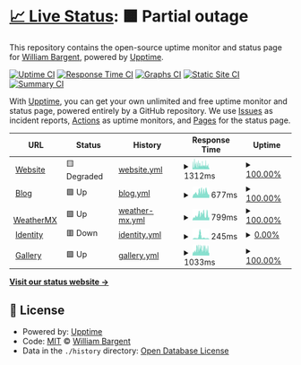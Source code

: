 # [📈 Live Status](https://williambargent-org.github.io/williambargent-org.github.com): <!--live status--> **🟧 Partial outage**

This repository contains the open-source uptime monitor and status page for [William Bargent](https://williambargent.co.uk), powered by [Upptime](https://github.com/upptime/upptime).

[![Uptime CI](https://github.com/koj-co/upptime/workflows/Uptime%20CI/badge.svg)](https://github.com/koj-co/upptime/actions?query=workflow%3A%22Uptime+CI%22)
[![Response Time CI](https://github.com/koj-co/upptime/workflows/Response%20Time%20CI/badge.svg)](https://github.com/koj-co/upptime/actions?query=workflow%3A%22Response+Time+CI%22)
[![Graphs CI](https://github.com/koj-co/upptime/workflows/Graphs%20CI/badge.svg)](https://github.com/koj-co/upptime/actions?query=workflow%3A%22Graphs+CI%22)
[![Static Site CI](https://github.com/koj-co/upptime/workflows/Static%20Site%20CI/badge.svg)](https://github.com/koj-co/upptime/actions?query=workflow%3A%22Static+Site+CI%22)
[![Summary CI](https://github.com/koj-co/upptime/workflows/Summary%20CI/badge.svg)](https://github.com/koj-co/upptime/actions?query=workflow%3A%22Summary+CI%22)

With [Upptime](https://upptime.js.org), you can get your own unlimited and free uptime monitor and status page, powered entirely by a GitHub repository. We use [Issues](https://github.com/williambargent-org/williambargent-org.github.com/issues) as incident reports, [Actions](https://github.com/williambargent-org/williambargent-org.github.com/actions) as uptime monitors, and [Pages](https://williambargent-org.github.io/williambargent-org.github.com) for the status page.

<!--start: status pages-->
<!-- This summary is generated by Upptime (https://github.com/upptime/upptime) -->
<!-- Do not edit this manually, your changes will be overwritten -->
<!-- prettier-ignore -->
| URL | Status | History | Response Time | Uptime |
| --- | ------ | ------- | ------------- | ------ |
| <img alt="" src="https://assets.williambargent.co.uk/favicon/favicon.ico" height="13"> [Website](https://williambargent.co.uk) | 🟨 Degraded | [website.yml](https://github.com/williambargent-org/williambargent-org.github.com/commits/HEAD/history/website.yml) | <details><summary><img alt="Response time graph" src="./graphs/website/response-time-week.png" height="20"> 1312ms</summary><br><a href="https://status.williambargent.co.uk/history/website"><img alt="Response time 1062" src="https://img.shields.io/endpoint?url=https%3A%2F%2Fraw.githubusercontent.com%2Fwilliambargent-org%2Fwilliambargent-org.github.com%2FHEAD%2Fapi%2Fwebsite%2Fresponse-time.json"></a><br><a href="https://status.williambargent.co.uk/history/website"><img alt="24-hour response time 1575" src="https://img.shields.io/endpoint?url=https%3A%2F%2Fraw.githubusercontent.com%2Fwilliambargent-org%2Fwilliambargent-org.github.com%2FHEAD%2Fapi%2Fwebsite%2Fresponse-time-day.json"></a><br><a href="https://status.williambargent.co.uk/history/website"><img alt="7-day response time 1312" src="https://img.shields.io/endpoint?url=https%3A%2F%2Fraw.githubusercontent.com%2Fwilliambargent-org%2Fwilliambargent-org.github.com%2FHEAD%2Fapi%2Fwebsite%2Fresponse-time-week.json"></a><br><a href="https://status.williambargent.co.uk/history/website"><img alt="30-day response time 1264" src="https://img.shields.io/endpoint?url=https%3A%2F%2Fraw.githubusercontent.com%2Fwilliambargent-org%2Fwilliambargent-org.github.com%2FHEAD%2Fapi%2Fwebsite%2Fresponse-time-month.json"></a><br><a href="https://status.williambargent.co.uk/history/website"><img alt="1-year response time 1062" src="https://img.shields.io/endpoint?url=https%3A%2F%2Fraw.githubusercontent.com%2Fwilliambargent-org%2Fwilliambargent-org.github.com%2FHEAD%2Fapi%2Fwebsite%2Fresponse-time-year.json"></a></details> | <details><summary><a href="https://status.williambargent.co.uk/history/website">100.00%</a></summary><a href="https://status.williambargent.co.uk/history/website"><img alt="All-time uptime 99.35%" src="https://img.shields.io/endpoint?url=https%3A%2F%2Fraw.githubusercontent.com%2Fwilliambargent-org%2Fwilliambargent-org.github.com%2FHEAD%2Fapi%2Fwebsite%2Fuptime.json"></a><br><a href="https://status.williambargent.co.uk/history/website"><img alt="24-hour uptime 100.00%" src="https://img.shields.io/endpoint?url=https%3A%2F%2Fraw.githubusercontent.com%2Fwilliambargent-org%2Fwilliambargent-org.github.com%2FHEAD%2Fapi%2Fwebsite%2Fuptime-day.json"></a><br><a href="https://status.williambargent.co.uk/history/website"><img alt="7-day uptime 100.00%" src="https://img.shields.io/endpoint?url=https%3A%2F%2Fraw.githubusercontent.com%2Fwilliambargent-org%2Fwilliambargent-org.github.com%2FHEAD%2Fapi%2Fwebsite%2Fuptime-week.json"></a><br><a href="https://status.williambargent.co.uk/history/website"><img alt="30-day uptime 99.31%" src="https://img.shields.io/endpoint?url=https%3A%2F%2Fraw.githubusercontent.com%2Fwilliambargent-org%2Fwilliambargent-org.github.com%2FHEAD%2Fapi%2Fwebsite%2Fuptime-month.json"></a><br><a href="https://status.williambargent.co.uk/history/website"><img alt="1-year uptime 99.35%" src="https://img.shields.io/endpoint?url=https%3A%2F%2Fraw.githubusercontent.com%2Fwilliambargent-org%2Fwilliambargent-org.github.com%2FHEAD%2Fapi%2Fwebsite%2Fuptime-year.json"></a></details>
| <img alt="" src="https://assets.williambargent.co.uk/favicon/favicon.ico" height="13"> [Blog](https://williambargent.co.uk/blog/) | 🟩 Up | [blog.yml](https://github.com/williambargent-org/williambargent-org.github.com/commits/HEAD/history/blog.yml) | <details><summary><img alt="Response time graph" src="./graphs/blog/response-time-week.png" height="20"> 677ms</summary><br><a href="https://status.williambargent.co.uk/history/blog"><img alt="Response time 541" src="https://img.shields.io/endpoint?url=https%3A%2F%2Fraw.githubusercontent.com%2Fwilliambargent-org%2Fwilliambargent-org.github.com%2FHEAD%2Fapi%2Fblog%2Fresponse-time.json"></a><br><a href="https://status.williambargent.co.uk/history/blog"><img alt="24-hour response time 380" src="https://img.shields.io/endpoint?url=https%3A%2F%2Fraw.githubusercontent.com%2Fwilliambargent-org%2Fwilliambargent-org.github.com%2FHEAD%2Fapi%2Fblog%2Fresponse-time-day.json"></a><br><a href="https://status.williambargent.co.uk/history/blog"><img alt="7-day response time 677" src="https://img.shields.io/endpoint?url=https%3A%2F%2Fraw.githubusercontent.com%2Fwilliambargent-org%2Fwilliambargent-org.github.com%2FHEAD%2Fapi%2Fblog%2Fresponse-time-week.json"></a><br><a href="https://status.williambargent.co.uk/history/blog"><img alt="30-day response time 792" src="https://img.shields.io/endpoint?url=https%3A%2F%2Fraw.githubusercontent.com%2Fwilliambargent-org%2Fwilliambargent-org.github.com%2FHEAD%2Fapi%2Fblog%2Fresponse-time-month.json"></a><br><a href="https://status.williambargent.co.uk/history/blog"><img alt="1-year response time 541" src="https://img.shields.io/endpoint?url=https%3A%2F%2Fraw.githubusercontent.com%2Fwilliambargent-org%2Fwilliambargent-org.github.com%2FHEAD%2Fapi%2Fblog%2Fresponse-time-year.json"></a></details> | <details><summary><a href="https://status.williambargent.co.uk/history/blog">100.00%</a></summary><a href="https://status.williambargent.co.uk/history/blog"><img alt="All-time uptime 99.96%" src="https://img.shields.io/endpoint?url=https%3A%2F%2Fraw.githubusercontent.com%2Fwilliambargent-org%2Fwilliambargent-org.github.com%2FHEAD%2Fapi%2Fblog%2Fuptime.json"></a><br><a href="https://status.williambargent.co.uk/history/blog"><img alt="24-hour uptime 100.00%" src="https://img.shields.io/endpoint?url=https%3A%2F%2Fraw.githubusercontent.com%2Fwilliambargent-org%2Fwilliambargent-org.github.com%2FHEAD%2Fapi%2Fblog%2Fuptime-day.json"></a><br><a href="https://status.williambargent.co.uk/history/blog"><img alt="7-day uptime 100.00%" src="https://img.shields.io/endpoint?url=https%3A%2F%2Fraw.githubusercontent.com%2Fwilliambargent-org%2Fwilliambargent-org.github.com%2FHEAD%2Fapi%2Fblog%2Fuptime-week.json"></a><br><a href="https://status.williambargent.co.uk/history/blog"><img alt="30-day uptime 99.95%" src="https://img.shields.io/endpoint?url=https%3A%2F%2Fraw.githubusercontent.com%2Fwilliambargent-org%2Fwilliambargent-org.github.com%2FHEAD%2Fapi%2Fblog%2Fuptime-month.json"></a><br><a href="https://status.williambargent.co.uk/history/blog"><img alt="1-year uptime 99.96%" src="https://img.shields.io/endpoint?url=https%3A%2F%2Fraw.githubusercontent.com%2Fwilliambargent-org%2Fwilliambargent-org.github.com%2FHEAD%2Fapi%2Fblog%2Fuptime-year.json"></a></details>
| <img alt="" src="https://weathermx.williambargent.co.uk/assets/img/logo/favicon.ico" height="13"> [WeatherMX](https://weathermx.williambargent.co.uk) | 🟩 Up | [weather-mx.yml](https://github.com/williambargent-org/williambargent-org.github.com/commits/HEAD/history/weather-mx.yml) | <details><summary><img alt="Response time graph" src="./graphs/weather-mx/response-time-week.png" height="20"> 799ms</summary><br><a href="https://status.williambargent.co.uk/history/weather-mx"><img alt="Response time 3466" src="https://img.shields.io/endpoint?url=https%3A%2F%2Fraw.githubusercontent.com%2Fwilliambargent-org%2Fwilliambargent-org.github.com%2FHEAD%2Fapi%2Fweather-mx%2Fresponse-time.json"></a><br><a href="https://status.williambargent.co.uk/history/weather-mx"><img alt="24-hour response time 854" src="https://img.shields.io/endpoint?url=https%3A%2F%2Fraw.githubusercontent.com%2Fwilliambargent-org%2Fwilliambargent-org.github.com%2FHEAD%2Fapi%2Fweather-mx%2Fresponse-time-day.json"></a><br><a href="https://status.williambargent.co.uk/history/weather-mx"><img alt="7-day response time 799" src="https://img.shields.io/endpoint?url=https%3A%2F%2Fraw.githubusercontent.com%2Fwilliambargent-org%2Fwilliambargent-org.github.com%2FHEAD%2Fapi%2Fweather-mx%2Fresponse-time-week.json"></a><br><a href="https://status.williambargent.co.uk/history/weather-mx"><img alt="30-day response time 964" src="https://img.shields.io/endpoint?url=https%3A%2F%2Fraw.githubusercontent.com%2Fwilliambargent-org%2Fwilliambargent-org.github.com%2FHEAD%2Fapi%2Fweather-mx%2Fresponse-time-month.json"></a><br><a href="https://status.williambargent.co.uk/history/weather-mx"><img alt="1-year response time 3466" src="https://img.shields.io/endpoint?url=https%3A%2F%2Fraw.githubusercontent.com%2Fwilliambargent-org%2Fwilliambargent-org.github.com%2FHEAD%2Fapi%2Fweather-mx%2Fresponse-time-year.json"></a></details> | <details><summary><a href="https://status.williambargent.co.uk/history/weather-mx">100.00%</a></summary><a href="https://status.williambargent.co.uk/history/weather-mx"><img alt="All-time uptime 99.20%" src="https://img.shields.io/endpoint?url=https%3A%2F%2Fraw.githubusercontent.com%2Fwilliambargent-org%2Fwilliambargent-org.github.com%2FHEAD%2Fapi%2Fweather-mx%2Fuptime.json"></a><br><a href="https://status.williambargent.co.uk/history/weather-mx"><img alt="24-hour uptime 100.00%" src="https://img.shields.io/endpoint?url=https%3A%2F%2Fraw.githubusercontent.com%2Fwilliambargent-org%2Fwilliambargent-org.github.com%2FHEAD%2Fapi%2Fweather-mx%2Fuptime-day.json"></a><br><a href="https://status.williambargent.co.uk/history/weather-mx"><img alt="7-day uptime 100.00%" src="https://img.shields.io/endpoint?url=https%3A%2F%2Fraw.githubusercontent.com%2Fwilliambargent-org%2Fwilliambargent-org.github.com%2FHEAD%2Fapi%2Fweather-mx%2Fuptime-week.json"></a><br><a href="https://status.williambargent.co.uk/history/weather-mx"><img alt="30-day uptime 99.89%" src="https://img.shields.io/endpoint?url=https%3A%2F%2Fraw.githubusercontent.com%2Fwilliambargent-org%2Fwilliambargent-org.github.com%2FHEAD%2Fapi%2Fweather-mx%2Fuptime-month.json"></a><br><a href="https://status.williambargent.co.uk/history/weather-mx"><img alt="1-year uptime 99.20%" src="https://img.shields.io/endpoint?url=https%3A%2F%2Fraw.githubusercontent.com%2Fwilliambargent-org%2Fwilliambargent-org.github.com%2FHEAD%2Fapi%2Fweather-mx%2Fuptime-year.json"></a></details>
| <img alt="" src="https://assets.williambargent.co.uk/favicon/favicon.ico" height="13"> [Identity](https://identity.williambargent.co.uk/idp/logout.php) | 🟥 Down | [identity.yml](https://github.com/williambargent-org/williambargent-org.github.com/commits/HEAD/history/identity.yml) | <details><summary><img alt="Response time graph" src="./graphs/identity/response-time-week.png" height="20"> 245ms</summary><br><a href="https://status.williambargent.co.uk/history/identity"><img alt="Response time 271" src="https://img.shields.io/endpoint?url=https%3A%2F%2Fraw.githubusercontent.com%2Fwilliambargent-org%2Fwilliambargent-org.github.com%2FHEAD%2Fapi%2Fidentity%2Fresponse-time.json"></a><br><a href="https://status.williambargent.co.uk/history/identity"><img alt="24-hour response time 41" src="https://img.shields.io/endpoint?url=https%3A%2F%2Fraw.githubusercontent.com%2Fwilliambargent-org%2Fwilliambargent-org.github.com%2FHEAD%2Fapi%2Fidentity%2Fresponse-time-day.json"></a><br><a href="https://status.williambargent.co.uk/history/identity"><img alt="7-day response time 245" src="https://img.shields.io/endpoint?url=https%3A%2F%2Fraw.githubusercontent.com%2Fwilliambargent-org%2Fwilliambargent-org.github.com%2FHEAD%2Fapi%2Fidentity%2Fresponse-time-week.json"></a><br><a href="https://status.williambargent.co.uk/history/identity"><img alt="30-day response time 307" src="https://img.shields.io/endpoint?url=https%3A%2F%2Fraw.githubusercontent.com%2Fwilliambargent-org%2Fwilliambargent-org.github.com%2FHEAD%2Fapi%2Fidentity%2Fresponse-time-month.json"></a><br><a href="https://status.williambargent.co.uk/history/identity"><img alt="1-year response time 271" src="https://img.shields.io/endpoint?url=https%3A%2F%2Fraw.githubusercontent.com%2Fwilliambargent-org%2Fwilliambargent-org.github.com%2FHEAD%2Fapi%2Fidentity%2Fresponse-time-year.json"></a></details> | <details><summary><a href="https://status.williambargent.co.uk/history/identity">0.00%</a></summary><a href="https://status.williambargent.co.uk/history/identity"><img alt="All-time uptime 18.60%" src="https://img.shields.io/endpoint?url=https%3A%2F%2Fraw.githubusercontent.com%2Fwilliambargent-org%2Fwilliambargent-org.github.com%2FHEAD%2Fapi%2Fidentity%2Fuptime.json"></a><br><a href="https://status.williambargent.co.uk/history/identity"><img alt="24-hour uptime 0.00%" src="https://img.shields.io/endpoint?url=https%3A%2F%2Fraw.githubusercontent.com%2Fwilliambargent-org%2Fwilliambargent-org.github.com%2FHEAD%2Fapi%2Fidentity%2Fuptime-day.json"></a><br><a href="https://status.williambargent.co.uk/history/identity"><img alt="7-day uptime 0.00%" src="https://img.shields.io/endpoint?url=https%3A%2F%2Fraw.githubusercontent.com%2Fwilliambargent-org%2Fwilliambargent-org.github.com%2FHEAD%2Fapi%2Fidentity%2Fuptime-week.json"></a><br><a href="https://status.williambargent.co.uk/history/identity"><img alt="30-day uptime 0.00%" src="https://img.shields.io/endpoint?url=https%3A%2F%2Fraw.githubusercontent.com%2Fwilliambargent-org%2Fwilliambargent-org.github.com%2FHEAD%2Fapi%2Fidentity%2Fuptime-month.json"></a><br><a href="https://status.williambargent.co.uk/history/identity"><img alt="1-year uptime 18.60%" src="https://img.shields.io/endpoint?url=https%3A%2F%2Fraw.githubusercontent.com%2Fwilliambargent-org%2Fwilliambargent-org.github.com%2FHEAD%2Fapi%2Fidentity%2Fuptime-year.json"></a></details>
| <img alt="" src="https://assets.williambargent.co.uk/favicon/favicon.ico" height="13"> [Gallery](https://gallery.williambargent.co.uk) | 🟩 Up | [gallery.yml](https://github.com/williambargent-org/williambargent-org.github.com/commits/HEAD/history/gallery.yml) | <details><summary><img alt="Response time graph" src="./graphs/gallery/response-time-week.png" height="20"> 1033ms</summary><br><a href="https://status.williambargent.co.uk/history/gallery"><img alt="Response time 1425" src="https://img.shields.io/endpoint?url=https%3A%2F%2Fraw.githubusercontent.com%2Fwilliambargent-org%2Fwilliambargent-org.github.com%2FHEAD%2Fapi%2Fgallery%2Fresponse-time.json"></a><br><a href="https://status.williambargent.co.uk/history/gallery"><img alt="24-hour response time 915" src="https://img.shields.io/endpoint?url=https%3A%2F%2Fraw.githubusercontent.com%2Fwilliambargent-org%2Fwilliambargent-org.github.com%2FHEAD%2Fapi%2Fgallery%2Fresponse-time-day.json"></a><br><a href="https://status.williambargent.co.uk/history/gallery"><img alt="7-day response time 1033" src="https://img.shields.io/endpoint?url=https%3A%2F%2Fraw.githubusercontent.com%2Fwilliambargent-org%2Fwilliambargent-org.github.com%2FHEAD%2Fapi%2Fgallery%2Fresponse-time-week.json"></a><br><a href="https://status.williambargent.co.uk/history/gallery"><img alt="30-day response time 2477" src="https://img.shields.io/endpoint?url=https%3A%2F%2Fraw.githubusercontent.com%2Fwilliambargent-org%2Fwilliambargent-org.github.com%2FHEAD%2Fapi%2Fgallery%2Fresponse-time-month.json"></a><br><a href="https://status.williambargent.co.uk/history/gallery"><img alt="1-year response time 1425" src="https://img.shields.io/endpoint?url=https%3A%2F%2Fraw.githubusercontent.com%2Fwilliambargent-org%2Fwilliambargent-org.github.com%2FHEAD%2Fapi%2Fgallery%2Fresponse-time-year.json"></a></details> | <details><summary><a href="https://status.williambargent.co.uk/history/gallery">100.00%</a></summary><a href="https://status.williambargent.co.uk/history/gallery"><img alt="All-time uptime 99.75%" src="https://img.shields.io/endpoint?url=https%3A%2F%2Fraw.githubusercontent.com%2Fwilliambargent-org%2Fwilliambargent-org.github.com%2FHEAD%2Fapi%2Fgallery%2Fuptime.json"></a><br><a href="https://status.williambargent.co.uk/history/gallery"><img alt="24-hour uptime 100.00%" src="https://img.shields.io/endpoint?url=https%3A%2F%2Fraw.githubusercontent.com%2Fwilliambargent-org%2Fwilliambargent-org.github.com%2FHEAD%2Fapi%2Fgallery%2Fuptime-day.json"></a><br><a href="https://status.williambargent.co.uk/history/gallery"><img alt="7-day uptime 100.00%" src="https://img.shields.io/endpoint?url=https%3A%2F%2Fraw.githubusercontent.com%2Fwilliambargent-org%2Fwilliambargent-org.github.com%2FHEAD%2Fapi%2Fgallery%2Fuptime-week.json"></a><br><a href="https://status.williambargent.co.uk/history/gallery"><img alt="30-day uptime 99.95%" src="https://img.shields.io/endpoint?url=https%3A%2F%2Fraw.githubusercontent.com%2Fwilliambargent-org%2Fwilliambargent-org.github.com%2FHEAD%2Fapi%2Fgallery%2Fuptime-month.json"></a><br><a href="https://status.williambargent.co.uk/history/gallery"><img alt="1-year uptime 99.75%" src="https://img.shields.io/endpoint?url=https%3A%2F%2Fraw.githubusercontent.com%2Fwilliambargent-org%2Fwilliambargent-org.github.com%2FHEAD%2Fapi%2Fgallery%2Fuptime-year.json"></a></details>

<!--end: status pages-->

[**Visit our status website →**](https://williambargent-org.github.io/williambargent-org.github.com)

## 📄 License

- Powered by: [Upptime](https://github.com/upptime/upptime)
- Code: [MIT](./LICENSE) © [William Bargent](https://williambargent.co.uk)
- Data in the `./history` directory: [Open Database License](https://opendatacommons.org/licenses/odbl/1-0/)
